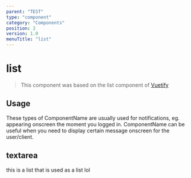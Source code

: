 ```yaml
---
parent: "TEST"
type: "component"
category: "Components"
position: 2
version: 1.0
menuTitle: "list"
---
```


# list

>This component was based on the list component of [Vuetify](https://vuetifyjs.com/en/components/list/ "Vuetify's list component")

## Usage

These types of ComponentName are usually used for notifications, eg. appearing onscreen the moment you logged in. ComponentName can be useful when you need to display certain message onscreen for the user/client.

<!-- Component template need to be here -->
<doc-component :file="'TEST/list/TEST_list-usage'"></doc-component >

## textarea

this is a list that is used as a list lol

<doc-component :file="'TEST/list/TEST_list-textarea'"></doc-component>